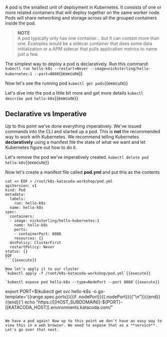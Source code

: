 A pod is the smallest unit of deployment in Kubernetes. It consists of one or more related containers that will deploy together on the same worker node. Pods will share networking and storage across all the grouped containers inside the pod.


> **NOTE**  
> A pod typically only has one container... but it can contain more than one. Examples would be a sidecar container that does some data initialization or a APM sidecar that pulls application metrics to name just a few. 


The simplest way to deploy a pod is declaratively. Run this command:
`kubectl run hello-k8s --restart=Never --image=nicksterling/hello-kubernetes:1 --port=8080`{{execute}}

Now let's see the running pod
`kubectl get pods`{{execute}}


Let's dive into the pod a little bit more and get more details
`kubectl describe pod hello-k8s`{{execute}}


## Declarative vs Imperative
Up to this point we've done everything imperatively. We've issued commands into the CLI and started up a pod. This is **not** the recommended way to work with Kubernetes. We recommend telling Kubernetes __declaratively__ using a manifest file the state of what we want and let Kubernetes figure out how to do it.

Let's remove the pod we've imperatively created. 
`kubectl delete pod hello-k8s`{{execute}}

Now let's create a manifest file called **pod.yml** and put this as the contents

```
cat << EOF > /root/k8s-katacoda-workshop/pod.yml
apiVersion: v1
kind: Pod
metadata:
  labels:
    run: hello-k8s
  name: hello-k8s
spec:
  containers:
  - image: nicksterling/hello-kubernetes:1
    name: hello-k8s
    ports:
    - containerPort: 8080
    resources: {}
  dnsPolicy: ClusterFirst
  restartPolicy: Never
status: {}
EOF
```{{execute}}

Now let's apply it to our cluster
`kubectl apply -f /root/k8s-katacoda-workshop/pod.yml`{{execute}}

`kubectl expose pod hello-k8s --type=NodePort --port 8080`{{execute}}

```
export PORT=$(kubectl get svc hello-k8s -o go-template='{{range.spec.ports}}{{if .nodePort}}{{.nodePort}}{{"\n"}}{{end}}{{end}}')
echo "https://[[HOST_SUBDOMAIN]]-${PORT}-[[KATACODA_HOST]].environments.katacoda.com/"
```

We have a pod again! Now up to this point we don't have an easy way to view this in a web browser. We need to expose that as a **service**. Let's go over that next. 
